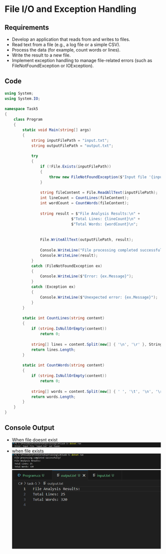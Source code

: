 # File I/O and Exception Handling

## Requirements
- Develop an application that reads from and writes to files.
- Read text from a file (e.g., a log file or a simple CSV).
- Process the data (for example, count words or lines).
- Write the result to a new file.
- Implement exception handling to manage file-related errors (such as FileNotFoundException or IOException).

## Code

```c#
using System;
using System.IO;

namespace Task5
{
    class Program
    {
        static void Main(string[] args)
        {
            string inputFilePath = "input.txt";
            string outputFilePath = "output.txt";

            try
            {
                if (!File.Exists(inputFilePath))
                {
                    throw new FileNotFoundException($"Input file '{inputFilePath}' not found.");
                }

                string fileContent = File.ReadAllText(inputFilePath);
                int lineCount = CountLines(fileContent);
                int wordCount = CountWords(fileContent);

                string result = $"File Analysis Results:\n" +
                              $"Total Lines: {lineCount}\n" +
                              $"Total Words: {wordCount}\n";

                
                File.WriteAllText(outputFilePath, result);

                Console.WriteLine("File processing completed successfully!");
                Console.WriteLine(result);
            }
            catch (FileNotFoundException ex)
            {
                Console.WriteLine($"Error: {ex.Message}");
            }
            catch (Exception ex)
            {
                Console.WriteLine($"Unexpected error: {ex.Message}");
            }
        }

        static int CountLines(string content)
        {
            if (string.IsNullOrEmpty(content))
                return 0;

            string[] lines = content.Split(new[] { '\n', '\r' }, StringSplitOptions.RemoveEmptyEntries);
            return lines.Length;
        }

        static int CountWords(string content)
        {
            if (string.IsNullOrEmpty(content))
                return 0;

            string[] words = content.Split(new[] { ' ', '\t', '\n', '\r' }, StringSplitOptions.RemoveEmptyEntries);
            return words.Length;
        }
    }
}
```

## Console Output
- When file doesnt exist
![Demo](./output/1.png)
- when file exists
![Demo](./output/2.png)
![Demo](./output/3.png)